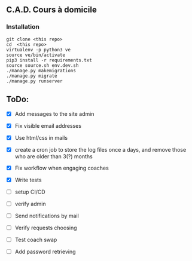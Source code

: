 ## C.A.D. Cours à domicile

### Installation

```
git clone <this repo>
cd  <this repo>
virtualenv -p python3 ve
source ve/bin/activate
pip3 install -r requirements.txt
source source.sh env.dev.sh
./manage.py makemigrations
./manage.py migrate
./manage.py runserver
```

## ToDo:
* [X] Add messages to the site admin
* [X] Fix visible email addresses
* [X] Use html/css in mails
* [X] create a cron job to store the log files once a days, and remove those who are older than 3(?) months
* [X] Fix workflow when engaging coaches
* [X] Write tests

* [ ] setup CI/CD
* [ ] verify admin
* [ ] Send notifications by mail
* [ ] Verify requests choosing
* [ ] Test coach swap
* [ ] Add password retrieving
